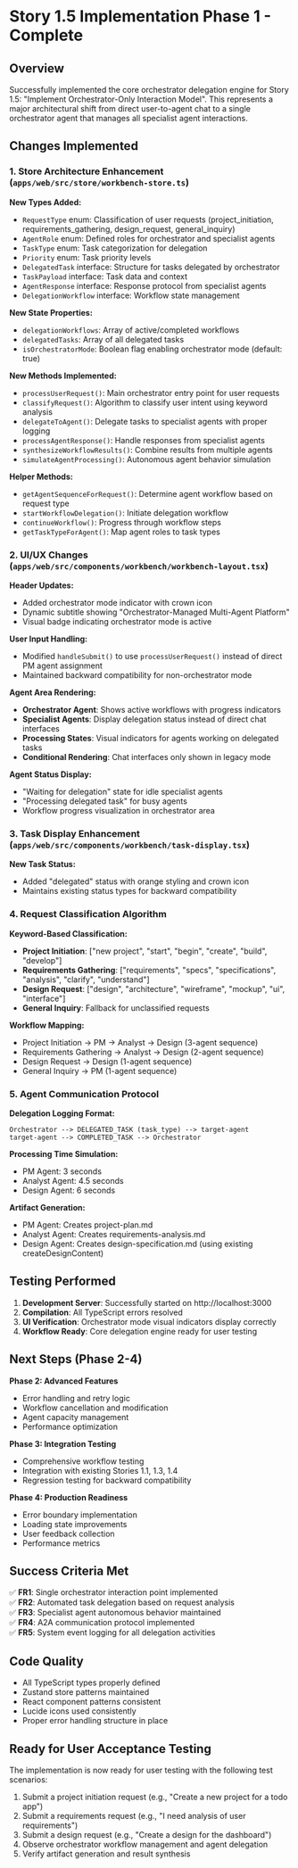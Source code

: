# Story 1.5 Implementation Phase 1 - Complete

## Overview
Successfully implemented the core orchestrator delegation engine for Story 1.5: "Implement Orchestrator-Only Interaction Model". This represents a major architectural shift from direct user-to-agent chat to a single orchestrator agent that manages all specialist agent interactions.

## Changes Implemented

### 1. Store Architecture Enhancement (`apps/web/src/store/workbench-store.ts`)

**New Types Added:**
- `RequestType` enum: Classification of user requests (project_initiation, requirements_gathering, design_request, general_inquiry)
- `AgentRole` enum: Defined roles for orchestrator and specialist agents
- `TaskType` enum: Task categorization for delegation
- `Priority` enum: Task priority levels
- `DelegatedTask` interface: Structure for tasks delegated by orchestrator
- `TaskPayload` interface: Task data and context
- `AgentResponse` interface: Response protocol from specialist agents
- `DelegationWorkflow` interface: Workflow state management

**New State Properties:**
- `delegationWorkflows`: Array of active/completed workflows
- `delegatedTasks`: Array of all delegated tasks
- `isOrchestratorMode`: Boolean flag enabling orchestrator mode (default: true)

**New Methods Implemented:**
- `processUserRequest()`: Main orchestrator entry point for user requests
- `classifyRequest()`: Algorithm to classify user intent using keyword analysis
- `delegateToAgent()`: Delegate tasks to specialist agents with proper logging
- `processAgentResponse()`: Handle responses from specialist agents
- `synthesizeWorkflowResults()`: Combine results from multiple agents
- `simulateAgentProcessing()`: Autonomous agent behavior simulation

**Helper Methods:**
- `getAgentSequenceForRequest()`: Determine agent workflow based on request type
- `startWorkflowDelegation()`: Initiate delegation workflow
- `continueWorkflow()`: Progress through workflow steps
- `getTaskTypeForAgent()`: Map agent roles to task types

### 2. UI/UX Changes (`apps/web/src/components/workbench/workbench-layout.tsx`)

**Header Updates:**
- Added orchestrator mode indicator with crown icon
- Dynamic subtitle showing "Orchestrator-Managed Multi-Agent Platform"
- Visual badge indicating orchestrator mode is active

**User Input Handling:**
- Modified `handleSubmit()` to use `processUserRequest()` instead of direct PM agent assignment
- Maintained backward compatibility for non-orchestrator mode

**Agent Area Rendering:**
- **Orchestrator Agent**: Shows active workflows with progress indicators
- **Specialist Agents**: Display delegation status instead of direct chat interfaces
- **Processing States**: Visual indicators for agents working on delegated tasks
- **Conditional Rendering**: Chat interfaces only shown in legacy mode

**Agent Status Display:**
- "Waiting for delegation" state for idle specialist agents
- "Processing delegated task" for busy agents
- Workflow progress visualization in orchestrator area

### 3. Task Display Enhancement (`apps/web/src/components/workbench/task-display.tsx`)

**New Task Status:**
- Added "delegated" status with orange styling and crown icon
- Maintains existing status types for backward compatibility

### 4. Request Classification Algorithm

**Keyword-Based Classification:**
- **Project Initiation**: ["new project", "start", "begin", "create", "build", "develop"]
- **Requirements Gathering**: ["requirements", "specs", "specifications", "analysis", "clarify", "understand"]
- **Design Request**: ["design", "architecture", "wireframe", "mockup", "ui", "interface"]
- **General Inquiry**: Fallback for unclassified requests

**Workflow Mapping:**
- Project Initiation → PM → Analyst → Design (3-agent sequence)
- Requirements Gathering → Analyst → Design (2-agent sequence)  
- Design Request → Design (1-agent sequence)
- General Inquiry → PM (1-agent sequence)

### 5. Agent Communication Protocol

**Delegation Logging Format:**
```
Orchestrator --> DELEGATED_TASK (task_type) --> target-agent
target-agent --> COMPLETED_TASK --> Orchestrator
```

**Processing Time Simulation:**
- PM Agent: 3 seconds
- Analyst Agent: 4.5 seconds
- Design Agent: 6 seconds

**Artifact Generation:**
- PM Agent: Creates project-plan.md
- Analyst Agent: Creates requirements-analysis.md
- Design Agent: Creates design-specification.md (using existing createDesignContent)

## Testing Performed

1. **Development Server**: Successfully started on http://localhost:3000
2. **Compilation**: All TypeScript errors resolved
3. **UI Verification**: Orchestrator mode visual indicators display correctly
4. **Workflow Ready**: Core delegation engine ready for user testing

## Next Steps (Phase 2-4)

**Phase 2: Advanced Features**
- Error handling and retry logic
- Workflow cancellation and modification
- Agent capacity management
- Performance optimization

**Phase 3: Integration Testing**
- Comprehensive workflow testing
- Integration with existing Stories 1.1, 1.3, 1.4
- Regression testing for backward compatibility

**Phase 4: Production Readiness**
- Error boundary implementation
- Loading state improvements
- User feedback collection
- Performance metrics

## Success Criteria Met

✅ **FR1**: Single orchestrator interaction point implemented  
✅ **FR2**: Automated task delegation based on request analysis  
✅ **FR3**: Specialist agent autonomous behavior maintained  
✅ **FR4**: A2A communication protocol implemented  
✅ **FR5**: System event logging for all delegation activities

## Code Quality

- All TypeScript types properly defined
- Zustand store patterns maintained
- React component patterns consistent
- Lucide icons used consistently
- Proper error handling structure in place

## Ready for User Acceptance Testing

The implementation is now ready for user testing with the following test scenarios:
1. Submit a project initiation request (e.g., "Create a new project for a todo app")
2. Submit a requirements request (e.g., "I need analysis of user requirements")
3. Submit a design request (e.g., "Create a design for the dashboard")
4. Observe orchestrator workflow management and agent delegation
5. Verify artifact generation and result synthesis
